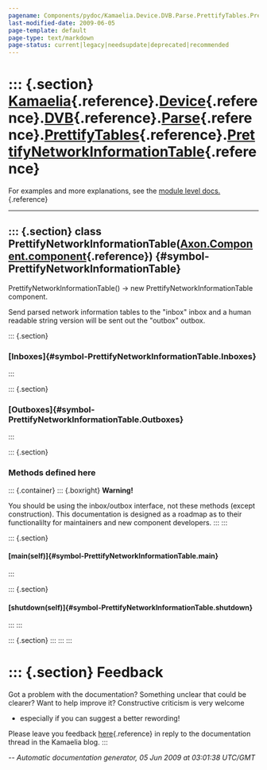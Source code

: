 ```yaml
---
pagename: Components/pydoc/Kamaelia.Device.DVB.Parse.PrettifyTables.PrettifyNetworkInformationTable
last-modified-date: 2009-06-05
page-template: default
page-type: text/markdown
page-status: current|legacy|needsupdate|deprecated|recommended
---
```

::: {.section}
[Kamaelia](/Components/pydoc/Kamaelia.html){.reference}.[Device](/Components/pydoc/Kamaelia.Device.html){.reference}.[DVB](/Components/pydoc/Kamaelia.Device.DVB.html){.reference}.[Parse](/Components/pydoc/Kamaelia.Device.DVB.Parse.html){.reference}.[PrettifyTables](/Components/pydoc/Kamaelia.Device.DVB.Parse.PrettifyTables.html){.reference}.[PrettifyNetworkInformationTable](/Components/pydoc/Kamaelia.Device.DVB.Parse.PrettifyTables.PrettifyNetworkInformationTable.html){.reference}
=====================================================================================================================================================================================================================================================================================================================================================================================================================================================================================================

For examples and more explanations, see the [module level
docs.](/Components/pydoc/Kamaelia.Device.DVB.Parse.PrettifyTables.html){.reference}

------------------------------------------------------------------------

::: {.section}
class PrettifyNetworkInformationTable([Axon.Component.component](/Docs/Axon/Axon.Component.component.html){.reference}) {#symbol-PrettifyNetworkInformationTable}
-----------------------------------------------------------------------------------------------------------------------

PrettifyNetworkInformationTable() -\> new
PrettifyNetworkInformationTable component.

Send parsed network information tables to the \"inbox\" inbox and a
human readable string version will be sent out the \"outbox\" outbox.

::: {.section}
### [Inboxes]{#symbol-PrettifyNetworkInformationTable.Inboxes}
:::

::: {.section}
### [Outboxes]{#symbol-PrettifyNetworkInformationTable.Outboxes}
:::

::: {.section}
### Methods defined here

::: {.container}
::: {.boxright}
**Warning!**

You should be using the inbox/outbox interface, not these methods
(except construction). This documentation is designed as a roadmap as to
their functionalilty for maintainers and new component developers.
:::
:::

::: {.section}
#### [main(self)]{#symbol-PrettifyNetworkInformationTable.main}
:::

::: {.section}
#### [shutdown(self)]{#symbol-PrettifyNetworkInformationTable.shutdown}
:::
:::

::: {.section}
:::
:::
:::

::: {.section}
Feedback
========

Got a problem with the documentation? Something unclear that could be
clearer? Want to help improve it? Constructive criticism is very welcome
- especially if you can suggest a better rewording!

Please leave you feedback
[here](../../../cgi-bin/blog/blog.cgi?rm=viewpost&nodeid=1142023701){.reference}
in reply to the documentation thread in the Kamaelia blog.
:::

*\-- Automatic documentation generator, 05 Jun 2009 at 03:01:38 UTC/GMT*
